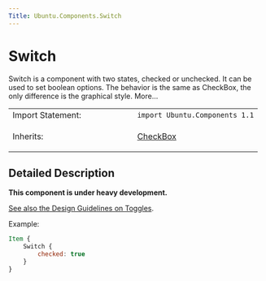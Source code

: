 ```yaml
---
Title: Ubuntu.Components.Switch
---
```

        
Switch
======

<span class="subtitle"></span>
Switch is a component with two states, checked or unchecked. It can be used to set boolean options. The behavior is the same as CheckBox, the only difference is the graphical style. More...

<table>
<colgroup>
<col width="50%" />
<col width="50%" />
</colgroup>
<tbody>
<tr class="odd">
<td>Import Statement:</td>
<td><code>import Ubuntu.Components 1.1</code></td>
</tr>
<tr class="even">
<td>Inherits:</td>
<td><p><a href="Ubuntu.Components.CheckBox.md">CheckBox</a></p></td>
</tr>
</tbody>
</table>

<span id="details"></span>
Detailed Description
--------------------

**This component is under heavy development.**

[See also the Design Guidelines on Toggles](http://design.ubuntu.com/apps/building-blocks/toggles).

Example:

``` qml
Item {
    Switch {
        checked: true
    }
}
```

